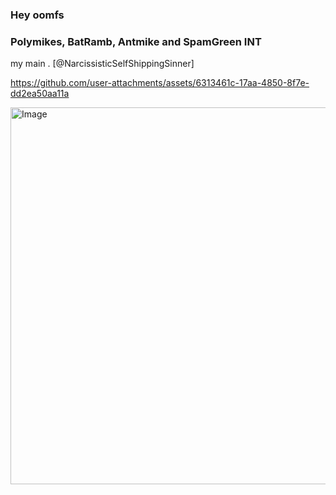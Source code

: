 ### Hey oomfs
### Polymikes, BatRamb, Antmike and SpamGreen INT 
my main . [@NarcissisticSelfShippingSinner]

https://github.com/user-attachments/assets/6313461c-17aa-4850-8f7e-dd2ea50aa11a

<img width="1377" height="603" alt="Image" src="https://github.com/user-attachments/assets/09ffb555-d53b-455c-9bf5-5a062d7ed46c" />

